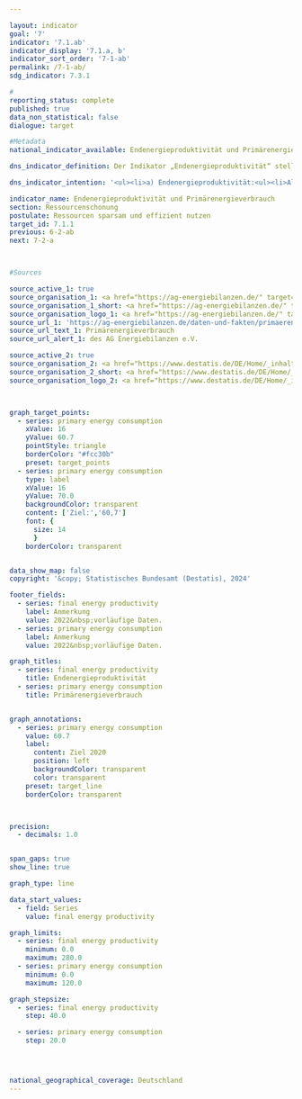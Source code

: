 ```yaml
---

layout: indicator        
goal: '7'        
indicator: '7.1.ab'        
indicator_display: '7.1.a, b'        
indicator_sort_order: '7-1-ab'        
permalink: /7-1-ab/        
sdg_indicator: 7.3.1        

#
reporting_status: complete        
published: true        
data_non_statistical: false        
dialogue: target

#Metadata        
national_indicator_available: Endenergieproduktivität und Primärenergieverbrauch        

dns_indicator_definition: Der Indikator „Endenergieproduktivität“ stellt die Entwicklung der Wertschöpfung je eingesetzte Einheit Endenergie dar. Der Begriff „Endenergie“ bezieht sich dabei auf den Teil der Energie, der energetisch als thermische oder elektrische Energie zur Herstellung von Gütern oder zur Nutzung in den privaten Haushalten zur Verfügung steht.<br>Der Indikator „Primärenergieverbrauch“ gibt an, wie viel Energie in einem Land einerseits in den Energiesektoren zur Umwandlung sowie andererseits in der Produktion, den privaten Haushalten und im Verkehr verbraucht wurde.        

dns_indicator_intention: '<ul><li>a) Endenergieproduktivität:<ul><li>Altes Ziel: Steigerung <b>um 2,1 % pro Jahr</b> im Zeitraum von 2008 – 2050</li><li>Neues Ziel: <b>Deutliche Steigerung</b></li></ul></li><li>b) Primärenergieverbrauch:<ul><li>Altes Ziel: Senkung um 20 Prozent bis 2020, um <b>30 Prozent bis 2030</b> und um 50 Prozent bis 2050 jeweils gegenüber 2008</li><li>Neues Ziel: Senkung um mindestens <b>39,3 Prozent</b> bis 2030 im Vergleich zu 2008</li></ul></li></ul>'

indicator_name: Endenergieproduktivität und Primärenergieverbrauch        
section: Ressourcenschonung        
postulate: Ressourcen sparsam und effizient nutzen        
target_id: 7.1.1        
previous: 6-2-ab        
next: 7-2-a        



#Sources        

source_active_1: true
source_organisation_1: <a href="https://ag-energiebilanzen.de/" target="_blank" onclick="return confirm_alert('des AG Energiebilanzen e.V.', 'De')">AG Energiebilanzen e.V.</a>
source_organisation_1_short: <a href="https://ag-energiebilanzen.de/" target="_blank" onclick="return confirm_alert('des AG Energiebilanzen e.V.', 'De')">AG Energiebilanzen e.V.</a>
source_organisation_logo_1: <a href="https://ag-energiebilanzen.de/" target="_blank" onclick="return confirm_alert('des AG Energiebilanzen e.V.', 'De')"><img src="https://dns-indikatoren.de/public/OrgImgDe/ageb.png" alt="AG Energiebilanzen e.V." title=" Klicken Sie hier um zur Homepage der Organisation AG Energiebilanzen e.V. zu gelangen." style="height:60px; width:148px; border:transparent"/></a>
source_url_1: 'https://ag-energiebilanzen.de/daten-und-fakten/primaerenergieverbrauch/'
source_url_text_1: Primärenergieverbrauch
source_url_alert_1: des AG Energiebilanzen e.V.

source_active_2: true
source_organisation_2: <a href="https://www.destatis.de/DE/Home/_inhalt.html" target="_blank">Statistisches Bundesamt</a>
source_organisation_2_short: <a href="https://www.destatis.de/DE/Home/_inhalt.html" target="_blank">Statistisches Bundesamt</a>
source_organisation_logo_2: <a href="https://www.destatis.de/DE/Home/_inhalt.html" target="_blank"><img src="https://dns-indikatoren.de/public/OrgImgDe/destatis.png" alt="Statistisches Bundesamt" title=" Klicken Sie hier um zur Homepage der Organisation Statistisches Bundesamt zu gelangen." style="height:60px; width:148px; border:transparent"/></a>



graph_target_points:
  - series: primary energy consumption
    xValue: 16
    yValue: 60.7
    pointStyle: triangle
    borderColor: "#fcc30b"
    preset: target_points
  - series: primary energy consumption
    type: label
    xValue: 16
    yValue: 70.0
    backgroundColor: transparent
    content: ['Ziel:','60,7']
    font: {
      size: 14
      }
    borderColor: transparent


data_show_map: false        
copyright: '&copy; Statistisches Bundesamt (Destatis), 2024'        

footer_fields:
  - series: final energy productivity
    label: Anmerkung
    value: 2022&nbsp;vorläufige Daten.
  - series: primary energy consumption
    label: Anmerkung
    value: 2022&nbsp;vorläufige Daten.        

graph_titles:
  - series: final energy productivity
    title: Endenergieproduktivität
  - series: primary energy consumption
    title: Primärenergieverbrauch


graph_annotations:
  - series: primary energy consumption
    value: 60.7
    label:
      content: Ziel 2020
      position: left
      backgroundColor: transparent
      color: transparent
    preset: target_line
    borderColor: transparent



precision:
  - decimals: 1.0


span_gaps: true        
show_line: true        

graph_type: line        

data_start_values:
  - field: Series
    value: final energy productivity        

graph_limits:
  - series: final energy productivity
    minimum: 0.0
    maximum: 280.0
  - series: primary energy consumption
    minimum: 0.0
    maximum: 120.0        

graph_stepsize:
  - series: final energy productivity
    step: 40.0

  - series: primary energy consumption
    step: 20.0




national_geographical_coverage: Deutschland                
---
```

